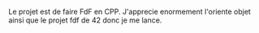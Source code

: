 Le projet est de faire FdF en CPP.
J'apprecie enormement l'oriente objet ainsi que le projet fdf de 42 donc je me lance.
